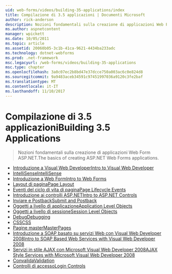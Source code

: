```yaml
---
uid: web-forms/videos/building-35-applications/index
title: Compilazione di 3.5 applicazioni | Documenti Microsoft
author: rick-anderson
description: Nozioni fondamentali sulla creazione di applicazioni Web Form ASP.NET.
ms.author: aspnetcontent
manager: wpickett
ms.date: 10/05/2011
ms.topic: article
ms.assetid: 20060b05-3c1b-41ca-9621-4434ba233adc
ms.technology: dotnet-webforms
ms.prod: .net-framework
msc.legacyurl: /web-forms/videos/building-35-applications
msc.type: chapter
ms.openlocfilehash: 3a0c07ec2b8bd47e37dcce750a003ac6c0e824d8
ms.sourcegitcommit: 9a9483aceb34591c97451997036a9120c3fe2baf
ms.translationtype: MT
ms.contentlocale: it-IT
ms.lasthandoff: 11/10/2017
---
```

<a name="building-35-applications"></a><span data-ttu-id="940a4-103">Compilazione di 3.5 applicazioni</span><span class="sxs-lookup"><span data-stu-id="940a4-103">Building 3.5 Applications</span></span>
====================
> <span data-ttu-id="940a4-104">Nozioni fondamentali sulla creazione di applicazioni Web Form ASP.NET.</span><span class="sxs-lookup"><span data-stu-id="940a4-104">The basics of creating ASP.NET Web Forms applications.</span></span>


- [<span data-ttu-id="940a4-105">Introduzione a Visual Web Developer</span><span class="sxs-lookup"><span data-stu-id="940a4-105">Intro to Visual Web Developer</span></span>](intro-to-visual-web-developer.md)
- [<span data-ttu-id="940a4-106">IntelliSense</span><span class="sxs-lookup"><span data-stu-id="940a4-106">IntelliSense</span></span>](intellisense.md)
- [<span data-ttu-id="940a4-107">Introduzione a Web Form</span><span class="sxs-lookup"><span data-stu-id="940a4-107">Intro to Web Forms</span></span>](intro-to-web-forms.md)
- [<span data-ttu-id="940a4-108">Layout di pagina</span><span class="sxs-lookup"><span data-stu-id="940a4-108">Page Layout</span></span>](page-layout.md)
- [<span data-ttu-id="940a4-109">Eventi del ciclo di vita di pagina</span><span class="sxs-lookup"><span data-stu-id="940a4-109">Page Lifecycle Events</span></span>](page-lifecycle-events.md)
- [<span data-ttu-id="940a4-110">Introduzione ai controlli ASP.NET</span><span class="sxs-lookup"><span data-stu-id="940a4-110">Intro to ASP.NET Controls</span></span>](intro-to-aspnet-controls.md)
- [<span data-ttu-id="940a4-111">Inviare e Postback</span><span class="sxs-lookup"><span data-stu-id="940a4-111">Submit and Postback</span></span>](submit-and-postback.md)
- [<span data-ttu-id="940a4-112">Oggetti a livello di applicazione</span><span class="sxs-lookup"><span data-stu-id="940a4-112">Application Level Objects</span></span>](application-level-objects.md)
- [<span data-ttu-id="940a4-113">Oggetti a livello di sessione</span><span class="sxs-lookup"><span data-stu-id="940a4-113">Session Level Objects</span></span>](session-level-objects.md)
- [<span data-ttu-id="940a4-114">Debug</span><span class="sxs-lookup"><span data-stu-id="940a4-114">Debugging</span></span>](debugging.md)
- [<span data-ttu-id="940a4-115">CSS</span><span class="sxs-lookup"><span data-stu-id="940a4-115">CSS</span></span>](css.md)
- [<span data-ttu-id="940a4-116">Pagine master</span><span class="sxs-lookup"><span data-stu-id="940a4-116">MasterPages</span></span>](masterpages.md)
- [<span data-ttu-id="940a4-117">Introduzione a SOAP basato su servizi Web con Visual Web Developer 2008</span><span class="sxs-lookup"><span data-stu-id="940a4-117">Intro to SOAP Based Web Services with Visual Web Developer 2008</span></span>](an-introduction-to-soap-based-web-services-with-visual-web-developer-2008.md)
- [<span data-ttu-id="940a4-118">Servizi in stile AJAX con Microsoft Visual Web Developer 2008</span><span class="sxs-lookup"><span data-stu-id="940a4-118">AJAX Style Services with Microsoft Visual Web Developer 2008</span></span>](ajax-style-services-with-microsoft-visual-web-developer-2008.md)
- [<span data-ttu-id="940a4-119">Convalida</span><span class="sxs-lookup"><span data-stu-id="940a4-119">Validation</span></span>](validation.md)
- [<span data-ttu-id="940a4-120">Controlli di accesso</span><span class="sxs-lookup"><span data-stu-id="940a4-120">Login Controls</span></span>](login-controls.md)
